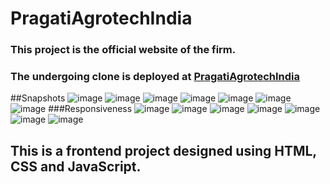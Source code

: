 # PragatiAgrotechIndia

### This project is the official website of the firm.

### The undergoing clone is deployed at [PragatiAgrotechIndia](https://66880c187b536c80e9070df1--exquisite-sawine-af6931.netlify.app/)


##Snapshots
![image](https://github.com/sahilzombade/PragatiAgrotechIndia/assets/101285339/0aa3dd75-6e80-417f-928f-763a7f53fe3a)
![image](https://github.com/sahilzombade/PragatiAgrotechIndia/assets/101285339/e210af97-8828-4f1d-9f4d-3ff0c5c1c980)
![image](https://github.com/sahilzombade/PragatiAgrotechIndia/assets/101285339/0916e277-3d0d-47ae-9a60-f642fca604dd)
![image](https://github.com/sahilzombade/PragatiAgrotechIndia/assets/101285339/56953780-ec8e-4c38-905c-ca0ee6770279)
![image](https://github.com/sahilzombade/PragatiAgrotechIndia/assets/101285339/5f6c6425-7b9f-4e09-8666-0cbf4db8334e)
![image](https://github.com/sahilzombade/PragatiAgrotechIndia/assets/101285339/9baab5af-364a-4797-bf9d-7de1ac46c8ca)
![image](https://github.com/sahilzombade/PragatiAgrotechIndia/assets/101285339/0c05aba8-27f7-4411-8518-806a51ef8f24)
###Responsiveness
![image](https://github.com/sahilzombade/PragatiAgrotechIndia/assets/101285339/b8a6c889-31bc-4b44-b261-9ea4c70e9ee4)
![image](https://github.com/sahilzombade/PragatiAgrotechIndia/assets/101285339/ceacc925-2231-4bf2-8f41-3e239af8fb91)
![image](https://github.com/sahilzombade/PragatiAgrotechIndia/assets/101285339/7713e297-8a6c-43bc-aa40-ea8b8d34f474)
![image](https://github.com/sahilzombade/PragatiAgrotechIndia/assets/101285339/79f708ac-95a0-4429-845e-1fe2b569e7e7)
![image](https://github.com/sahilzombade/PragatiAgrotechIndia/assets/101285339/9105c19f-1e3a-40ef-a251-dd59e13da392)
![image](https://github.com/sahilzombade/PragatiAgrotechIndia/assets/101285339/66cf9606-ce20-48c2-9006-d4e6165fdc50)
![image](https://github.com/sahilzombade/PragatiAgrotechIndia/assets/101285339/6af84d09-422b-466a-b275-3d8c88a04ed8)

## This is a frontend project designed using HTML, CSS and JavaScript.
